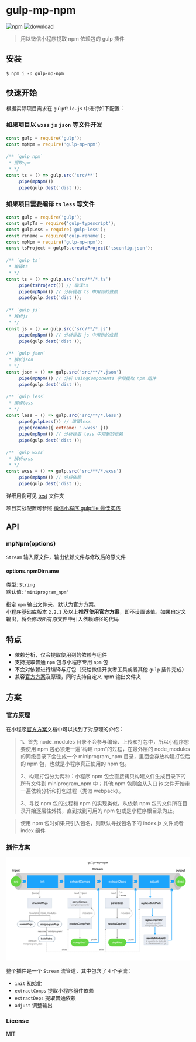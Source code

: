 # gulp-mp-npm

[![npm](https://img.shields.io/npm/v/gulp-mp-npm)](https://www.npmjs.com/package/gulp-mp-npm)
[![download](https://img.shields.io/npm/dt/gulp-mp-npm)](https://www.npmjs.com/package/gulp-mp-npm)

> 用以微信小程序提取 npm 依赖包的 gulp 插件

## 安装

```
$ npm i -D gulp-mp-npm
```

## 快速开始

根据实际项目需求在 `gulpfile.js` 中进行如下配置：

### 如果项目以 `wxss` `js` `json` 等文件开发

```js
const gulp = require('gulp');
const mpNpm = require('gulp-mp-npm')

/** `gulp npm`
 * 提取npm
 * */
const ts = () => gulp.src('src/**')
    .pipe(mpNpm())
    .pipe(gulp.dest('dist'));
```

### 如果项目需要编译 `ts` `less` 等文件

```js
const gulp = require('gulp');
const gulpTs = require('gulp-typescript');
const gulpLess = require('gulp-less');
const rename = require('gulp-rename');
const mpNpm = require('gulp-mp-npm');
const tsProject = gulpTs.createProject('tsconfig.json');

/** `gulp ts`
 * 编译ts
 * */
const ts = () => gulp.src('src/**/*.ts')
    .pipe(tsProject()) // 编译ts
    .pipe(mpNpm()) // 分析提取 ts 中用到的依赖
    .pipe(gulp.dest('dist'));

/** `gulp js`
 * 解析js
 * */
const js = () => gulp.src('src/**/*.js')
    .pipe(mpNpm()) // 分析提取 js 中用到的依赖
    .pipe(gulp.dest('dist'));

/** `gulp json`
 * 解析json
 * */
const json = () => gulp.src('src/**/*.json')
    .pipe(mpNpm()) // 分析 usingComponents 字段提取 npm 组件
    .pipe(gulp.dest('dist'));

/** `gulp less`
 * 编译less
 * */
const less = () => gulp.src('src/**/*.less')
    .pipe(gulpLess()) // 编译less
    .pipe(rename({ extname: '.wxss' }))
    .pipe(mpNpm()) // 分析提取 less 中用到的依赖
    .pipe(gulp.dest('dist'));

/** `gulp wxss`
 * 解析wxss
 * */
const wxss = () => gulp.src('src/**/*.wxss')
    .pipe(mpNpm()) // 分析依赖
    .pipe(gulp.dest('dist'));
```

详细用例可见 [test](./test) 文件夹

项目实战配置可参照 [微信小程序 gulpfile 最佳实践](https://github.com/mcc108/mp-gulpfile)

## API

### mpNpm(options)

`Stream` 输入原文件，输出依赖文件与修改后的原文件

#### options.npmDirname

类型: `String`\
默认值: `'miniprogram_npm'`

指定 `npm` 输出文件夹，默认为官方方案。\
小程序基础库版本 `2.2.1` 及以上**推荐使用官方方案**，即不设置该值。如果自定义输出，将会修改所有原文件中引入依赖路径的代码


## 特点

- 依赖分析，仅会提取使用到的依赖与组件
- 支持提取普通 `npm` 包与小程序专用 `npm` 包
- 不会对依赖进行编译与打包（交给微信开发者工具或者其他 `gulp` 插件完成）
- 兼容[官方方案](https://developers.weixin.qq.com/miniprogram/dev/devtools/npm.html)及原理，同时支持自定义 npm 输出文件夹

## 方案

### 官方原理

在小程序[官方方案](https://developers.weixin.qq.com/miniprogram/dev/devtools/npm.html)文档中可以找到了对原理的介绍：

> 1、首先 node_modules 目录不会参与编译、上传和打包中，所以小程序想要使用 npm 包必须走一遍“构建 npm”的过程，在最外层的 node_modules 的同级目录下会生成一个 miniprogram_npm 目录，里面会存放构建打包后的 npm 包，也就是小程序真正使用的 npm 包。
>
> 2、构建打包分为两种：小程序 npm 包会直接拷贝构建文件生成目录下的所有文件到 miniprogram_npm 中；其他 npm 包则会从入口 js 文件开始走一遍依赖分析和打包过程（类似 webpack）。
>
> 3、寻找 npm 包的过程和 npm 的实现类似，从依赖 npm 包的文件所在目录开始逐层往外找，直到找到可用的 npm 包或是小程序根目录为止。

> 使用 npm 包时如果只引入包名，则默认寻找包名下的 index.js 文件或者 index 组件

### 插件方案

![方案](docs/gulp-mp-npm.png)

整个插件是一个 `Stream` 流管道，其中包含了 `4` 个子流：

- `init` 初始化
- `extractComps` 提取小程序组件依赖
- `extractDeps` 提取普通依赖
- `adjust` 调整输出


### License

MIT
